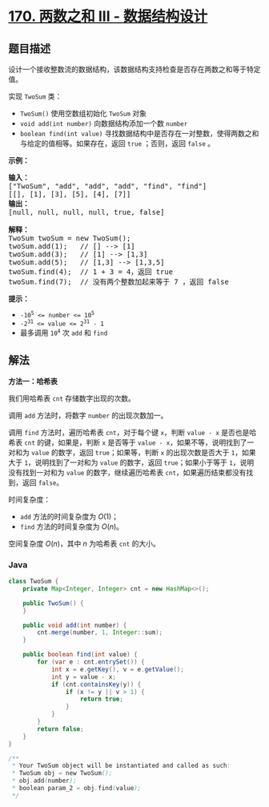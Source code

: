 # [170. 两数之和 III - 数据结构设计](https://leetcode.cn/problems/two-sum-iii-data-structure-design)

## 题目描述

<p>设计一个接收整数流的数据结构，该数据结构支持检查是否存在两数之和等于特定值。</p>

<p>实现 <code>TwoSum</code> 类：</p>

<ul>
	<li><code>TwoSum()</code> 使用空数组初始化 <code>TwoSum</code> 对象</li>
	<li><code>void add(int number)</code> 向数据结构添加一个数 <code>number</code></li>
	<li><code>boolean find(int value)</code> 寻找数据结构中是否存在一对整数，使得两数之和与给定的值相等。如果存在，返回 <code>true</code> ；否则，返回 <code>false</code> 。</li>
</ul>

<p><strong>示例：</strong></p>

<pre>
<strong>输入：</strong>
["TwoSum", "add", "add", "add", "find", "find"]
[[], [1], [3], [5], [4], [7]]
<strong>输出：</strong>
[null, null, null, null, true, false]

<strong>解释：</strong>
TwoSum twoSum = new TwoSum();
twoSum.add(1);   // [] --&gt; [1]
twoSum.add(3);   // [1] --&gt; [1,3]
twoSum.add(5);   // [1,3] --&gt; [1,3,5]
twoSum.find(4);  // 1 + 3 = 4，返回 true
twoSum.find(7);  // 没有两个整数加起来等于 7 ，返回 false</pre>

<p><strong>提示：</strong></p>

<ul>
	<li><code>-10<sup>5</sup> &lt;= number &lt;= 10<sup>5</sup></code></li>
	<li><code>-2<sup>31</sup> &lt;= value &lt;= 2<sup>31</sup> - 1</code></li>
	<li>最多调用 <code>10<sup>4</sup></code> 次 <code>add</code> 和 <code>find</code></li>
</ul>

## 解法

**方法一：哈希表**

我们用哈希表 `cnt` 存储数字出现的次数。

调用 `add` 方法时，将数字 `number` 的出现次数加一。

调用 `find` 方法时，遍历哈希表 `cnt`，对于每个键 `x`，判断 `value - x` 是否也是哈希表 `cnt` 的键，如果是，判断 `x` 是否等于 `value - x`，如果不等，说明找到了一对和为 `value` 的数字，返回 `true`；如果等，判断 `x` 的出现次数是否大于 `1`，如果大于 `1`，说明找到了一对和为 `value` 的数字，返回 `true`；如果小于等于 `1`，说明没有找到一对和为 `value` 的数字，继续遍历哈希表 `cnt`，如果遍历结束都没有找到，返回 `false`。

时间复杂度：

-   `add` 方法的时间复杂度为 $O(1)$；
-   `find` 方法的时间复杂度为 $O(n)$。

空间复杂度 $O(n)$，其中 $n$ 为哈希表 `cnt` 的大小。

### **Java**

```java
class TwoSum {
    private Map<Integer, Integer> cnt = new HashMap<>();

    public TwoSum() {
    }

    public void add(int number) {
        cnt.merge(number, 1, Integer::sum);
    }

    public boolean find(int value) {
        for (var e : cnt.entrySet()) {
            int x = e.getKey(), v = e.getValue();
            int y = value - x;
            if (cnt.containsKey(y)) {
                if (x != y || v > 1) {
                    return true;
                }
            }
        }
        return false;
    }
}

/**
 * Your TwoSum object will be instantiated and called as such:
 * TwoSum obj = new TwoSum();
 * obj.add(number);
 * boolean param_2 = obj.find(value);
 */
```
